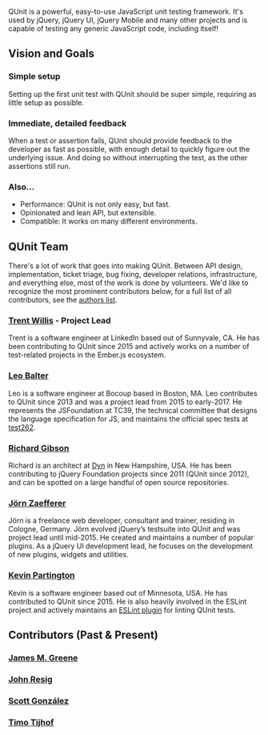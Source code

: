 <script>{
	"title": "About QUnit",
	"pageTemplate": "page-contentfull.php"
}</script>

QUnit is a powerful, easy-to-use JavaScript unit testing framework. It's used by jQuery, jQuery UI, jQuery Mobile and many other projects and is capable of testing any generic JavaScript code, including itself!

## Vision and Goals

### Simple setup

Setting up the first unit test with QUnit should be super simple, requiring as little setup as possible.

### Immediate, detailed feedback

When a test or assertion fails, QUnit should provide feedback to the developer as fast as possible, with enough detail to quickly figure out the underlying issue. And doing so without interrupting the test, as the other assertions still run.

### Also...

* Performance: QUnit is not only easy, but fast.
* Opinionated and lean API, but extensible.
* Compatible: It works on many different environments.

## QUnit Team

There's a lot of work that goes into making QUnit. Between API design, implementation, ticket triage, bug fixing, developer relations, infrastructure, and everything else, most of the work is done by volunteers. We'd like to recognize the most prominent contributors below, for a full list of all contributors, see the [authors list](https://github.com/qunitjs/qunit/blob/master/AUTHORS.txt).

### [Trent Willis](http://pretty-okay.com) - Project Lead

Trent is a software engineer at LinkedIn based out of Sunnyvale, CA. He has been contributing to QUnit since 2015 and actively works on a number of test-related projects in the Ember.js ecosystem.

### [Leo Balter](https://twitter.com/leobalter)

Leo is a software engineer at Bocoup based in Boston, MA. Leo contributes to QUnit since 2013 and was a project lead from 2015 to early-2017. He represents the JSFoundation at TC39, the technical committee that designs the language specification for JS, and maintains the official spec tests at [test262](http://github.com/tc39/test262/).

### [Richard Gibson](https://twitter.com/gibson042)

Richard is an architect at [Dyn](http://dyn.com/) in New Hampshire, USA. He has been contributing to jQuery Foundation projects since 2011 (QUnit since 2012), and can be spotted on a large handful of open source repositories.

### [Jörn Zaefferer](http://bassistance.de/)

Jörn is a freelance web developer, consultant and trainer, residing in Cologne, Germany. Jörn evolved jQuery’s testsuite into QUnit and was project lead until mid-2015. He created and maintains a number of popular plugins. As a jQuery UI development lead, he focuses on the development of new plugins, widgets and utilities.

### [Kevin Partington](https://github.com/platinumazure)

Kevin is a software engineer based out of Minnesota, USA. He has contributed to QUnit since 2015. He is also heavily involved in the ESLint project and actively maintains an [ESLint plugin](https://github.com/platinumazure/eslint-plugin-qunit) for linting QUnit tests.

## Contributors (Past &amp; Present)

### [James M. Greene](http://greene.io/)
### [John Resig](http://ejohn.org/)
### [Scott González](http://nemikor.com/)
### [Timo Tijhof](https://timotijhof.net/)
